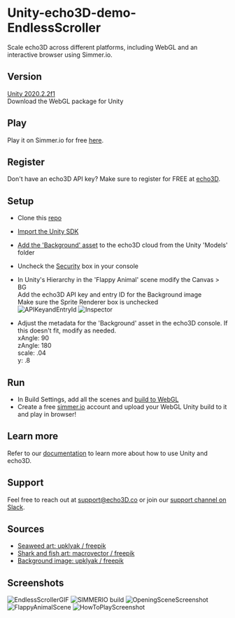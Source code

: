 # Unity-echo3D-demo-EndlessScroller
Scale echo3D across different platforms, including WebGL and an interactive browser using Simmer.io.

## Version
[Unity 2020.2.2f1](https://unity3d.com/get-unity/download/archive) <br>
Download the WebGL package for Unity

## Play
Play it on Simmer.io for free [here](https://simmer.io/@echobebe/endless-scroller-shark-edition).

## Register
Don't have an echo3D API key? Make sure to register for FREE at [echo3D](https://console.echo3D.co/#/auth/register).

## Setup
* Clone this [repo](https://github.com/echo3Dco/Unity-echo3D-Demo-EndlessScroller/)
* [Import the Unity SDK](https://docs.echo3d.co/unity/installation)
* [Add the 'Background' asset](https://docs.echo3D.co/quickstart/add-a-3d-model) to the echo3D cloud from the Unity 'Models' folder
* Uncheck the [Security](https://docs.echo3d.co/web-console/deliver-pages/security-page) box in your console
* In Unity's Hierarchy in the 'Flappy Animal' scene modify the Canvas > BG <br>
  Add the echo3D API key and entry ID for the Background image <br>
  Make sure the Sprite Renderer box is unchecked <br>
![APIKeyandEntryId](https://user-images.githubusercontent.com/99516371/169384936-a779f128-be0c-4d69-b411-fff1e8824e33.png)
![Inspector](https://user-images.githubusercontent.com/99516371/170794953-4a9e4527-1704-4bcb-846f-553c653c5260.png)

* Adjust the metadata for the 'Background' asset in the echo3D console. If this doesn't fit, modify as needed. <br>
  xAngle: 90 <br>
  zAngle: 180 <br>
  scale: .04 <br>
  y: .8 <br>

## Run
* In Build Settings, add all the scenes and [build to WebGL](https://docs.unity3d.com/Manual/webgl-building.html)
* Create a free [simmer.io](https://simmer.io/) account and upload your WebGL Unity build to it and play in browser!

## Learn more
Refer to our [documentation](https://docs.echo3D.co/unity/) to learn more about how to use Unity and echo3D.

## Support
Feel free to reach out at [support@echo3D.co](mailto:support@echo3D.co) or join our [support channel on Slack](https://go.echo3D.co/join). 

## Sources
* [Seaweed art: upklyak / freepik](https://www.freepik.com/free-vector/seaweed-corals-sea-plants-reef-animals_26892839.htm#query=underwater%20icons&position=17&from_view=search)
* [Shark and fish art: macrovector / freepik](https://www.freepik.com/free-vector/underwater-set-with-isolated-flat-cartoon-style-images-deep-sea-fishes-shellfish-turtles-jellyfishes-vector-illustration_26765619.htm#query=underwater%20icons&position=27&from_view=search)
* [Background image: upklyak / freepik](https://www.freepik.com/free-vector/ocean-sea-underwater-background-empty-bottom_7058927.htm#query=underwater&position=6&from_view=search)

## Screenshots
![EndlessScrollerGIF](https://user-images.githubusercontent.com/99516371/170795004-058e35fe-b82a-4158-bb18-e42c679a3000.gif)
![SIMMERIO build](https://user-images.githubusercontent.com/99516371/170794986-209d27ce-3082-4d59-ace5-f760f2e485e3.png)
![OpeningSceneScreenshot](https://user-images.githubusercontent.com/99516371/170794976-2823d5ce-bcd8-4487-bc89-70c1f4887b5d.png)
![FlappyAnimalScene](https://user-images.githubusercontent.com/99516371/170795007-ee32ceef-88dd-46fe-a4d0-7e4979d9e7ed.png)
![HowToPlayScreenshot](https://user-images.githubusercontent.com/99516371/170795015-1922f5e8-e9f6-4eae-ae8a-5991b8c3638b.png)






